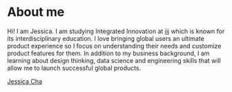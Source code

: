 # About me
Hi! I am Jessica. I am studying Integrated Innovation at [iii](https://www.cmu.edu/iii/index.html) which is known for its interdisciplinary education. I love bringing global users an ultimate product experience so I focus on understanding their needs and customize product features for them. In addition to my business background, I am learning about design thinking, data science and engineering skills that will allow me to launch successful global products.
<script type="text/javascript" src="https://platform.linkedin.com/badges/js/profile.js" async defer></script>
<div class="LI-profile-badge"  data-version="v1" data-size="medium" data-locale="en_US" data-type="horizontal" data-theme="light" data-vanity="jescha"><a class="LI-simple-link" href='https://www.linkedin.com/in/jescha?trk=profile-badge'>Jessica Cha</a></div>
